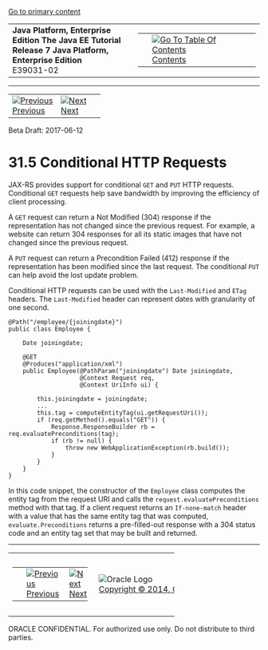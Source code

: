 [Go to primary content](#BEGIN)

<table>
<colgroup>
<col width="50%" />
<col width="50%" />
</colgroup>
<tbody>
<tr class="odd">
<td><strong>Java Platform, Enterprise Edition The Java EE Tutorial</strong><br />
<strong>Release 7 Java Platform, Enterprise Edition</strong><br />
E39031-02</td>
<td><table>
<tbody>
<tr class="odd">
<td> </td>
<td><a href="toc.htm"><img src="../../dcommon/gifs/toc.gif" alt="Go To Table Of Contents" /><br />
<span class="icon">Contents</span></a></td>
</tr>
</tbody>
</table></td>
</tr>
</tbody>
</table>

-----

<table>
<tbody>
<tr class="odd">
<td><a href="jaxrs-advanced004.htm"><img src="../../dcommon/gifs/leftnav.gif" alt="Previous" /><br />
<span class="icon">Previous</span></a> </td>
<td><a href="jaxrs-advanced006.htm"><img src="../../dcommon/gifs/rightnav.gif" alt="Next" /><br />
<span class="icon">Next</span></a></td>
<td> </td>
</tr>
</tbody>
</table>

Beta Draft: 2017-06-12

# 31.5 Conditional HTTP Requests

JAX-RS provides support for conditional `GET` and `PUT` HTTP requests.
Conditional `GET` requests help save bandwidth by improving the
efficiency of client processing.

A `GET` request can return a Not Modified (304) response if the
representation has not changed since the previous request. For example,
a website can return 304 responses for all its static images that have
not changed since the previous request.

A `PUT` request can return a Precondition Failed (412) response if the
representation has been modified since the last request. The conditional
`PUT` can help avoid the lost update problem.

Conditional HTTP requests can be used with the `Last-Modified` and
`ETag` headers. The `Last-Modified` header can represent dates with
granularity of one second.

``` oac_no_warn
@Path("/employee/{joiningdate}")
public class Employee {

    Date joiningdate;
    
    @GET
    @Produces("application/xml")    
    public Employee(@PathParam("joiningdate") Date joiningdate, 
                    @Context Request req, 
                    @Context UriInfo ui) {

        this.joiningdate = joiningdate;
        ...
        this.tag = computeEntityTag(ui.getRequestUri());
        if (req.getMethod().equals("GET")) {
            Response.ResponseBuilder rb = req.evaluatePreconditions(tag);
            if (rb != null) {
                throw new WebApplicationException(rb.build());
            }
        }
    }
}
```

In this code snippet, the constructor of the `Employee` class computes
the entity tag from the request URI and calls the
`request.evaluatePreconditions` method with that tag. If a client
request returns an `If-none-match` header with a value that has the same
entity tag that was computed, `evaluate.Preconditions` returns a
pre-filled-out response with a 304 status code and an entity tag set
that may be built and returned.

-----

<table style="width:66%;">
<colgroup>
<col width="33%" />
<col width="0%" />
<col width="33%" />
</colgroup>
<tbody>
<tr class="odd">
<td><table style="width:96%;">
<colgroup>
<col width="0%" />
<col width="48%" />
<col width="48%" />
</colgroup>
<tbody>
<tr class="odd">
<td> </td>
<td><a href="jaxrs-advanced004.htm"><img src="../../dcommon/gifs/leftnav.gif" alt="Previous" /><br />
<span class="icon">Previous</span></a> </td>
<td><a href="jaxrs-advanced006.htm"><img src="../../dcommon/gifs/rightnav.gif" alt="Next" /><br />
<span class="icon">Next</span></a></td>
</tr>
</tbody>
</table></td>
<td><img src="../../dcommon/gifs/oracle.gif" alt="Oracle Logo" class="copyrightlogo" /> <a href="../../dcommon/html/cpyr.htm"><br />
<span class="copyrightlogo">Copyright © 2014, Oracle and/or its affiliates. All rights reserved.</span></a></td>
<td><table>
<tbody>
<tr class="odd">
<td> </td>
<td><a href="toc.htm"><img src="../../dcommon/gifs/toc.gif" alt="Go To Table Of Contents" /><br />
<span class="icon">Contents</span></a></td>
</tr>
</tbody>
</table></td>
</tr>
</tbody>
</table>

ORACLE CONFIDENTIAL. For authorized use only. Do not distribute to third parties.

